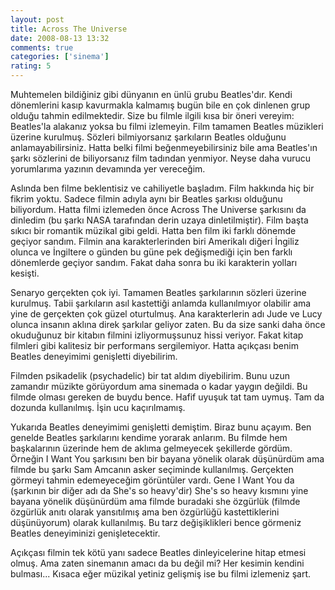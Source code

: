 ```yaml
---
layout: post
title: Across The Universe
date: 2008-08-13 13:32
comments: true
categories: ['sinema']
rating: 5
---
```

Muhtemelen bildiğiniz gibi dünyanın en ünlü grubu Beatles'dır. Kendi dönemlerini kasıp kavurmakla kalmamış bugün bile en çok dinlenen grup olduğu tahmin edilmektedir. Size bu filmle ilgili kısa bir öneri vereyim: Beatles'la alakanız yoksa bu filmi izlemeyin. Film tamamen Beatles müzikleri üzerine kurulmuş. Sözleri bilmiyorsanız şarkıların Beatles olduğunu anlamayabilirsiniz. Hatta belki filmi beğenmeyebilirsiniz bile ama Beatles'ın şarkı sözlerini de biliyorsanız film tadından yenmiyor. Neyse daha vurucu yorumlarıma yazının devamında yer vereceğim.

Aslında ben filme beklentisiz ve cahiliyetle başladım. Film hakkında hiç bir fikrim yoktu. Sadece filmin adıyla aynı bir Beatles şarkısı olduğunu biliyordum. Hatta filmi izlemeden önce Across The Universe şarkısını da dinledim (bu şarkı NASA tarafından derin uzaya dinletilmiştir). Film başta sıkıcı bir romantik müzikal gibi geldi. Hatta ben film iki farklı dönemde geçiyor sandım. Filmin ana karakterlerinden biri Amerikalı diğeri İngiliz olunca ve İngiltere o günden bu güne pek değişmediği için ben farklı dönemlerde geçiyor sandım. Fakat daha sonra bu iki karakterin yolları kesişti.

Senaryo gerçekten çok iyi. Tamamen Beatles şarkılarının sözleri üzerine kurulmuş. Tabii şarkıların asıl kastettiği anlamda kullanılmıyor olabilir ama yine de gerçekten çok güzel oturtulmuş. Ana karakterlerin adı Jude ve Lucy olunca insanın aklına direk şarkılar geliyor zaten. Bu da size sanki daha önce okuduğunuz bir kitabın filmini izliyormuşsunuz hissi veriyor. Fakat kitap filmleri gibi kalitesiz bir performans sergilemiyor. Hatta açıkçası benim Beatles deneyimimi genişletti diyebilirim.

Filmden psikadelik (psychadelic) bir tat aldım diyebilirim. Bunu uzun zamandır müzikte görüyordum ama sinemada o kadar yaygın değildi. Bu filmde olması gereken de buydu bence. Hafif uyuşuk tat tam uymuş. Tam da dozunda kullanılmış. İşin ucu kaçırılmamış.

Yukarıda Beatles deneyimimi genişletti demiştim. Biraz bunu açayım. Ben genelde Beatles şarkılarını kendime yorarak anlarım. Bu filmde hem başkalarının üzerinde hem de aklıma gelmeyecek şekillerde gördüm. Örneğin I Want You şarkısını ben bir bayana yönelik olarak düşünürdüm ama filmde bu şarkı Sam Amcanın asker seçiminde kullanılmış. Gerçekten görmeyi tahmin edemeyeceğim görüntüler vardı. Gene I Want You da (şarkının bir diğer adı da She's so heavy'dir) She's so heavy kısmını yine bayana yönelik düşünürdüm ama filmde buradaki she özgürlük (filmde özgürlük anıtı olarak yansıtılmış ama ben özgürlüğü kastettiklerini düşünüyorum) olarak kullanılmış. Bu tarz değişiklikleri bence görmeniz Beatles deneyiminizi genişletecektir.

Açıkçası filmin tek kötü yanı sadece Beatles dinleyicelerine hitap etmesi olmuş. Ama zaten sinemanın amacı da bu değil mi? Her kesimin kendini bulması... Kısaca eğer müzikal yetiniz gelişmiş ise bu filmi izlemeniz şart.
